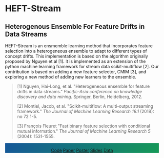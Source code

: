 # HEFT-Stream
## Heterogenous Ensemble For Feature Drifts in Data Streams

HEFT-Stream is an ensmemble learning method that incorporates feature selection into a heterogeneous ensemble to adapt to different types of concept drifts. This implementation is based on the algorithm originally proposed by Nguyen et al [1]. It is implemented as an extension of the python machine learning framework for stream data scikit-multiflow [2]. Our contribution is based on adding a new feature selector, CMIM [3], and exploring a new method of adding new learners to the ensemble.

>[1] Nguyen, Hai-Long, et al. "Heterogeneous ensemble for feature drifts in data streams." *Pacific-Asia conference on knowledge discovery and data mining.* Springer, Berlin, Heidelberg, 2012.
>
>[2] Montiel, Jacob, et al. "Scikit-multiflow: A multi-output streaming framework." *The Journal of Machine Learning Research 19.1* (2018): no 72 1-5.
>
>[3] François Fleuret "Fast binary feature selection with conditional mutual information." *The Journal of Machine Learning Research 5* (2004): 1531-1555.

<div style="background-color: #159957; padding-top: 15px; background-image: linear-gradient(120deg, #155799, #159957);">
<center>
<a class="btn" href="https://github.com/KohlhaseJ/heftstream/">Code</a>
<a class="btn" href="https://www.researchgate.net/publication/229067302_Heterogeneous_Ensemble_for_Feature_Drifts_in_Data_Streams/link/00463532915e53f75a000000/download">Paper</a>
<a class="btn" href="https://kohlhasej.github.io/heftstream/pdfs/dmlab_heftstream_poster.pdf">Poster</a>
<a class="btn" href="https://kohlhasej.github.io/heftstream/pdfs/dmlab_heftstream_03.pdf">Slides</a>
<a class="btn" href="https://seafile.cloud.uni-hannover.de/d/3b0cd3ea4e444da78d1d/">Data</a>
</center>
</div>
